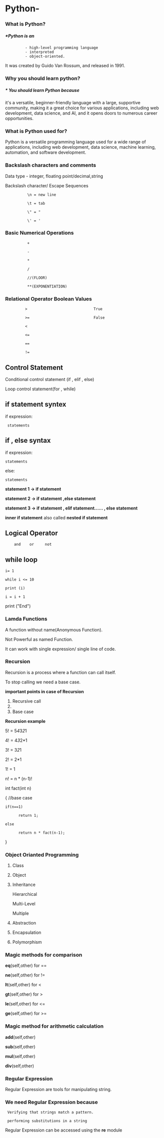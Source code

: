 # Python-
### What is Python?
##### *Python is an 
             - high-level programming language
             - interpreted
             - object-oriented.
It was created by Guido Van Rossum, and released in 1991.
### Why you should learn python?
##### * You should learn Python because 
it's a versatile, beginner-friendly language with a large, supportive community, making it a great choice for various applications, including web development, data science, and AI, and it opens doors to numerous career opportunities. 
### What is Python used for?
Python is a versatile programming language used for a wide range of applications, including web development, data science, machine learning, automation, and software development.
### Backslash characters and comments
Data type - integer, floating point/decimal,string

Backslash character/ Escape Sequences

              \n = new line
              
              \t = tab
              
              \" = "
              
              \' = '

### Basic Numerical Operations

              +

              -

              *

              /

              //(FLOOR)

              **(EXPONENTIATION)

### Relational Operator                               Boolean Values

             >                              True                               

             >=                             False

             <

             <=

             ==

             !=

## Control Statement 

Conditional control statement (if , elif , else)

Loop control statement(for , while)

## if statement syntex

 if expression:
 
     statements

## if , else syntax

  if expression:

    statements
    
  else:

    statements

**statement 1 -> if statement**

**statement 2 -> if statement ,else statement**

**statement 3 -> if statement , elif statement...... , else statement**

**inner if statement** also called **nested if statement**

## Logical Operator 

        and    or     not

## while loop

    i= 1
    
    while i <= 10
    
    print (i)
    
    i = i + 1
    
print ("End")

### Lamda Functions

A function without name(Anonymous Function).

Not Powerful as named Function.

It can work with single expression/ single line of code.

### Recursion

Recursion is a process where a function can call itself.

To stop calling we need a base case.

**important points in case of Recursion**

1. Recursive call
2. 
3. Base case

**Recursion example**

5! = 5*4*3*2*1

4! = 4*3*2*1

3! = 3*2*1

2! = 2*1

1! = 1

n! = n * (n-1)!


int fact(int n)

{
    //base case
    
    if(n==1)
    
          return 1;
          
    else
    
          return n * fact(n-1);

}


### Object Orianted Programming

1. Class

2. Object

3. Inheritance

      Hierarchical

      Multi-Level

      Multiple

 4. Abstraction

 5. Encapsulation

 6. Polymorphism


### Magic methods for comparison

__eq__(self,other)                for ==

__ne__(self,other)                for !=

__lt__(self,other)                for <

__gt__(self,other)                for >

__le__(self,other)                for <=

__ge__(self,other)                for >=


### Magic method for arithmetic calculation

__add__(self,other)

__sub__(self,other)

__mul__(self,other)

__div__(self,other)


### Regular Expression

Regular Expression are tools for manipulating string.

### We need Regular Expression because

     Verifying that strings match a pattern.

     performing substitutions in a string


Regular Expression can be accessed using the **re** module




             
